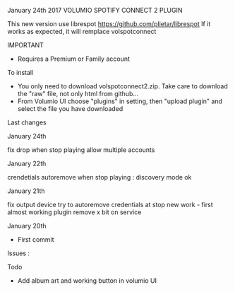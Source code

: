 January 24th 2017
	VOLUMIO SPOTIFY CONNECT 2 PLUGIN

This new version use librespot https://github.com/plietar/librespot
If it works as expected, it will remplace volspotconnect


IMPORTANT

- Requires a Premium or Family account

To install
- You only need to download volspotconnect2.zip. Take care to download the "raw" file, not only html from github...
- From Volumio UI choose "plugins" in setting, then "upload plugin" and select the file you have downloaded

Last changes

January 24th

fix drop when stop playing
allow multiple accounts

January 22th

crendetials autoremove when stop playing : discovery mode ok


January 21th

fix output device
try to autoremove credentials at stop
new work - first almost working plugin
remove x bit on service

January 20th

- First commit

Issues : 

Todo

- Add album art and working button in volumio UI
